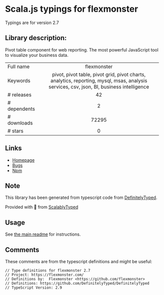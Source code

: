
# Scala.js typings for flexmonster

Typings are for version 2.7

## Library description:
Pivot table component for web reporting. The most powerful JavaScript tool to visualize your business data.

|                    |                 |
| ------------------ | :-------------: |
| Full name          | flexmonster |
| Keywords           | pivot, pivot table, pivot grid, pivot charts, analytics, reporting, mysql, msas, analysis services, csv, json, BI, business intelligence |
| # releases         | 42 |
| # dependents       | 2 |
| # downloads        | 72295 |
| # stars            | 0 |

## Links
- [Homepage](https://flexmonster.com)
- [Bugs](https://flexmonster.com/forum/)
- [Npm](https://www.npmjs.com/package/flexmonster)
    


## Note
This library has been generated from typescript code from [DefinitelyTyped](https://definitelytyped.org).

Provided with :purple_heart: from [ScalablyTyped](https://github.com/oyvindberg/ScalablyTyped)

## Usage
See [the main readme](../../readme.md) for instructions.

## Comments

These comments are from the typescript definitions and might be useful:
```
// Type definitions for flexmonster 2.7
// Project: https://flexmonster.com/
// Definitions by:  Flexmonster <https://github.com/flexmonster>
// Definitions: https://github.com/DefinitelyTyped/DefinitelyTyped
// TypeScript Version: 2.9

```

